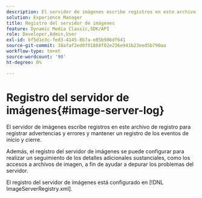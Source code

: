 ```yaml
---
description: El servidor de imágenes escribe registros en este archivo de registro para registrar advertencias y errores y mantener un registro de los eventos de inicio y cierre.
solution: Experience Manager
title: Registro del servidor de imágenes
feature: Dynamic Media Classic,SDK/API
role: Developer,Admin,User
exl-id: bf5d1e3c-fed3-4145-8b7a-e85b986df641
source-git-commit: 38afaf2ed0f01868f02e236e941b23eed5b790aa
workflow-type: tm+mt
source-wordcount: '90'
ht-degree: 0%

---
```


# Registro del servidor de imágenes{#image-server-log}

El servidor de imágenes escribe registros en este archivo de registro para registrar advertencias y errores y mantener un registro de los eventos de inicio y cierre.

Además, el registro del servidor de imágenes se puede configurar para realizar un seguimiento de los detalles adicionales sustanciales, como los accesos a archivos de imagen, a fin de ayudar a depurar los problemas del servidor.

El registro del servidor de imágenes está configurado en [!DNL ImageServerRegistry.xml].
